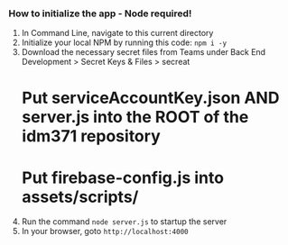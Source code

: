 ### How to initialize the app - Node required!

1. In Command Line, navigate to this current directory
2. Initialize your local NPM by running this code: `npm i -y`
3. Download the necessary secret files from Teams under Back End Development > Secret Keys & Files > secreat
    # Put serviceAccountKey.json AND server.js into the ROOT of the idm371 repository
    # Put firebase-config.js into assets/scripts/
4. Run the command `node server.js` to startup the server
5. In your browser, goto `http://localhost:4000`